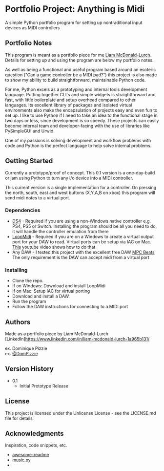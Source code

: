 # Portfolio Project: Anything is Midi

A simple Python portfolio program for setting up nontraditional input devices as MIDI controllers

## Portfolio Notes
This program is meant as a portfolio piece for me [Liam McDonald-Lurch](https://www.linkedin.com/in/liam-mcdonald-lurch-1a965b131/). Details for setting up and using the program are below my portfolio notes. 

As well as being a functional and useful program based around an esoteric question ("Can a game controller be a MIDI pad?") this project is also made to show my ability to build straightforward, maintainable Python code.

For me, Python excels as a prototyping and internal tools development language. Putting together CLI's and simple widgets is straightforward and fast, with little boilerplate and setup overhead compared to other languages. Its excellent library of packages
and isolated virtual environments also make the encapsulation of projects easy and even fun to set up. I like to use Python if I need to take an idea to the functional stage in two days or less, since development is so speedy. These projects can easily become
internal team and developer-facing with the use of libraries like PySimpleGUI and Urwid.

One of my passions is solving development and workflow problems with code and Python is the perfect language to help solve internal problems. 



## Getting Started
Currently a prototype/proof of concept. This 0.1 version is a one-day-build or jam using Python to turn any i/o device into a MIDI controller. 

This current version is a single implementation for a controller. On pressing the north, south, east and west buttons (X,Y,A,B on xbox) this program will send midi notes to a virtual port.

### Dependencies
* [DS4](https://ds4-windows.com/) - Required if you are using a non-Windows native controller e.g. PS4, PS5 or Switch. Installing the program should be all you need to do, it will handle the controller emulation from there
* [LoopMidi](https://www.tobias-erichsen.de/software/loopmidi.html) - Required if you are on a Windows to create a virtual output port for your DAW to read. Virtual ports can be setup via IAC on Mac. [This](https://www.youtube.com/watch?v=RddfomrECPA&t=61s) youtube video shows how to do that
* Any DAW - I tested this project with the excellent free DAW [MPC Beats](https://www.akaipro.com/mpc-beats) The only requirement is the DAW can accept midi from a virtual port

### Installing

* Clone the repo.
* If on Windows: Download and install LoopMidi
* If on Mac: Setup IAC for virtual porting
* Download and install a DAW.
* Run the program
* Follow the DAW instructions for connecting to a MIDI port 

## Authors

Made as a portfolio piece by Liam McDonald-Lurch
[LinkedIn]https://www.linkedin.com/in/liam-mcdonald-lurch-1a965b131/

ex. Dominique Pizzie  
ex. [@DomPizzie](https://twitter.com/dompizzie)

## Version History

* 0.1
    * Initial Prototype Release

## License

This project is licensed under the Unlicense License - see the LICENSE.md file for details

## Acknowledgments

Inspiration, code snippets, etc.
* [awesome-readme](https://github.com/matiassingers/awesome-readme)
* [music.py](https://www.youtube.com/watch?v=RddfomrECPA&t=61s)
* 
